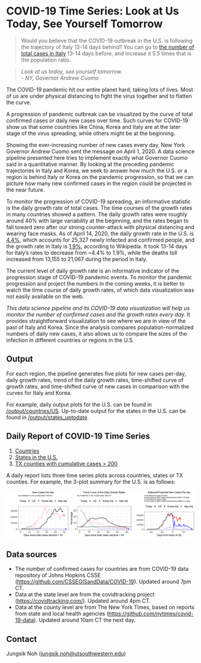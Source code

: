 # COVID-19 Time Series: Look at Us Today, See Yourself Tomorrow

>Would you believe that the COVID-19 outbreak in the U.S. is following the trajectory of Italy 13-14 days behind? 
>You can go to [the number of total cases in Italy](https://en.wikipedia.org/wiki/Template:2019%E2%80%9320_coronavirus_pandemic_data/Italy_medical_cases_chart) 13-14 days before, and increase it 5.5 times that is the population ratio.

>*Look at us today, see yourself tomorrow.*  
>*- NY, Governor Andrew Cuomo*

The COVID-19 pandemic hit our entire planet hard, taking lots of lives. Most of us are under physical distancing to fight the virus together and to flatten the curve. 

A progression of pandemic outbreak can be visualized by the curve of total confirmed cases or daily new cases over time.
Such curves for COVID-19 show us that some countries like China, Korea and Italy are at the later stage of the virus spreading, while others might be at the beginning.

Showing the ever-increasing number of new cases every day, New York Governor Andrew Cuomo sent the message on April 1, 2020. 
A data science pipeline presented here tries to implement exactly what Governor Cuomo said in a quantitative manner. 
By looking at the preceding pandemic trajectories in Italy and Korea, 
we seek to answer how much the U.S. or a region is behind Italy or Korea on the pandemic progression, 
so that we can picture how many new confirmed cases in the region could be projected in the near future.

To monitor the progression of COVID-19 spreading, an informative statistic is the daily growth rate of total cases.
The time courses of the growth rates in many countries showed a pattern. 
The daily growth rates were roughly around 40% with large variability at the beginning, and the rates began to fall toward zero after our strong counter-attack with physical distancing and wearing face masks.
As of April 14, 2020, the daily growth rate in the U.S. is [4.4%](https://en.wikipedia.org/wiki/Template:2019%E2%80%9320_coronavirus_pandemic_data/United_States_medical_cases_chart), which accounts for 25,327 newly infected and confirmed people, and the growth rate in Italy is [1.9%](https://en.wikipedia.org/wiki/Template:2019%E2%80%9320_coronavirus_pandemic_data/Italy_medical_cases_chart), according to Wikipedia. It took 13-14 days for Italy’s rates to decrease from ~4.4% to 1.9%, while the deaths toll increased from 13,155 to 21,067 during the period in Italy. 

The current level of daily growth rate is an informative indicator of the progression stage of COVID-19 pandemic events. 
To monitor the pandemic progression and project the numbers in the coming weeks, it is better to watch the time course of daily growth rates, of which data visualization was not easily available on the web.

*This data science pipeline and its COVID-19 data visualization will help us monitor the number of confirmed cases and the growth rates every day.* It provides straightforward visualization to see where we are in view of the past of Italy and Korea. Since the analysis compares population-normalized numbers of daily new cases, it also allows us to compare the sizes of the infection in different countries or regions in the U.S. 

## Output

For each region, the pipeline generates five plots for new cases per-day, daily growth rates, trend of the daily growth rates, time-shifted curve of growth rates, and time-shifted curve of new cases in comparison with the curves for Italy and Korea.

For example, daily output plots for the U.S. can be found in [/output/countries/US](/output/countries/US). Up-to-date output for the states in the U.S. can be found in [/output/states_uptodate](/output/states_uptodate).

## Daily Report of COVID-19 Time Series

1. [Countries](DAILY_REPORT_COUNTRY.md)
2. [States in the U.S.](DAILY_REPORT_STATE.md)
3. [TX counties with cumulative cases > 200](DAILY_REPORT_TX_COUNTY.md)

A daily report lists three time series plots across countries, states or TX counties. For example, the 3-plot summary for the U.S. is as follows:

![img](/output/countries_uptodate/US_3plot_combined.png)


## Data sources

- The number of confirmed cases for countries are from COVID-19 data repository of Johns Hopkins CSSE (https://github.com/CSSEGISandData/COVID-19). Updated around 7pm CT.
- Data at the state level are from the covidtracking project (https://covidtracking.com/). Updated around 4pm CT.
- Data at the county level are from The New York Times, based on reports from state and local health agencies (https://github.com/nytimes/covid-19-data). Updated around 10am CT the next day.

## Contact

Jungsik Noh (jungsik.noh@utsouthwestern.edu)











